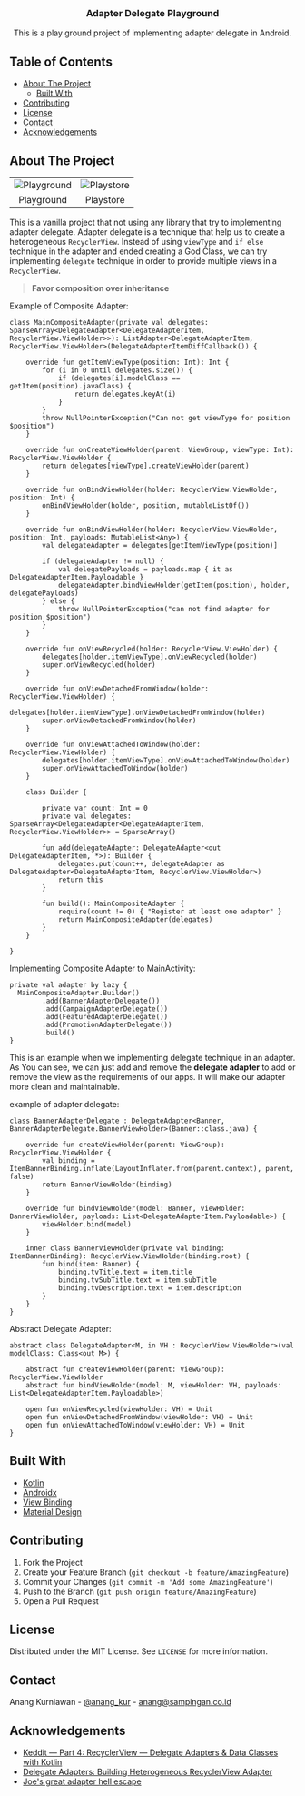 

<!--
*** Thanks for checking out this README Template. If you have a suggestion that would
*** make this better, please fork the repo and create a pull request or simply open
*** an issue with the tag "enhancement".
*** Thanks again! Now go create something AMAZING! :D
-->





<!-- PROJECT SHIELDS -->
<!--
*** I'm using markdown "reference style" links for readability.
*** Reference links are enclosed in brackets [ ] instead of parentheses ( ).
*** See the bottom of this document for the declaration of the reference variables
*** for contributors-url, forks-url, etc. This is an optional, concise syntax you may use.
*** https://www.markdownguide.org/basic-syntax/#reference-style-links
-->

<!-- PROJECT LOGO -->
<br />
<p align="center">
  <h3 align="center">Adapter Delegate Playground</h3>

  <p align="center">
    This is a play ground project of implementing adapter delegate in Android.
  </p>
</p>



<!-- TABLE OF CONTENTS -->
## Table of Contents

* [About The Project](#about-the-project)
  * [Built With](#built-with)
* [Contributing](#contributing)
* [License](#license)
* [Contact](#contact)
* [Acknowledgements](#acknowledgements)



<!-- ABOUT THE PROJECT -->
## About The Project

<table>
  <tr>
    <td><img src="app/src/main/res/drawable/ss_playground.png" alt="Playground"></td>
    <td><img src="app/src/main/res/drawable/ss_playstore.png" alt="Playstore"></td>
  </tr>
  <tr>
    <td align="center">Playground</td>
    <td align="center">Playstore</td>
  </tr>
 </table>

This is a vanilla project that not using any library that try to implementing adapter delegate.  Adapter delegate is a technique that help us to create a heterogeneous `RecyclerView`. Instead of using `viewType` and `if else` technique in the adapter and ended creating a God Class, we can try implementing `delegate` technique in order to provide multiple views in a `RecyclerView`. 

>**Favor composition over inheritance**

Example of Composite Adapter:

```
class MainCompositeAdapter(private val delegates: SparseArray<DelegateAdapter<DelegateAdapterItem, RecyclerView.ViewHolder>>): ListAdapter<DelegateAdapterItem, RecyclerView.ViewHolder>(DelegateAdapterItemDiffCallback()) {  
  
    override fun getItemViewType(position: Int): Int {  
        for (i in 0 until delegates.size()) {  
            if (delegates[i].modelClass == getItem(position).javaClass) {  
                return delegates.keyAt(i)  
            }  
        }  
        throw NullPointerException("Can not get viewType for position $position")  
    }  
  
    override fun onCreateViewHolder(parent: ViewGroup, viewType: Int): RecyclerView.ViewHolder {  
        return delegates[viewType].createViewHolder(parent)  
    }  
  
    override fun onBindViewHolder(holder: RecyclerView.ViewHolder, position: Int) {  
        onBindViewHolder(holder, position, mutableListOf())  
    }  
  
    override fun onBindViewHolder(holder: RecyclerView.ViewHolder, position: Int, payloads: MutableList<Any>) {  
        val delegateAdapter = delegates[getItemViewType(position)]  
  
        if (delegateAdapter != null) {  
            val delegatePayloads = payloads.map { it as DelegateAdapterItem.Payloadable }  
            delegateAdapter.bindViewHolder(getItem(position), holder, delegatePayloads)  
        } else {  
            throw NullPointerException("can not find adapter for position $position")  
        }  
    }  
  
    override fun onViewRecycled(holder: RecyclerView.ViewHolder) {  
        delegates[holder.itemViewType].onViewRecycled(holder)  
        super.onViewRecycled(holder)  
    }  
  
    override fun onViewDetachedFromWindow(holder: RecyclerView.ViewHolder) {  
        delegates[holder.itemViewType].onViewDetachedFromWindow(holder)  
        super.onViewDetachedFromWindow(holder)  
    }  
  
    override fun onViewAttachedToWindow(holder: RecyclerView.ViewHolder) {  
        delegates[holder.itemViewType].onViewAttachedToWindow(holder)  
        super.onViewAttachedToWindow(holder)  
    }  
  
    class Builder {  
  
        private var count: Int = 0  
        private val delegates: SparseArray<DelegateAdapter<DelegateAdapterItem, RecyclerView.ViewHolder>> = SparseArray()  
  
        fun add(delegateAdapter: DelegateAdapter<out DelegateAdapterItem, *>): Builder {  
            delegates.put(count++, delegateAdapter as DelegateAdapter<DelegateAdapterItem, RecyclerView.ViewHolder>)  
            return this  
        }  
  
        fun build(): MainCompositeAdapter {  
            require(count != 0) { "Register at least one adapter" }  
            return MainCompositeAdapter(delegates)  
        }  
    }  
  
}
```

Implementing Composite Adapter to MainActivity:
```
private val adapter by lazy {  
  MainCompositeAdapter.Builder()  
        .add(BannerAdapterDelegate())  
        .add(CampaignAdapterDelegate())  
        .add(FeaturedAdapterDelegate())  
        .add(PromotionAdapterDelegate())  
        .build()  
}
```

This is an example when we implementing delegate technique in an adapter. As You can see, we can just add and remove the **delegate adapter** to add or remove the view as the requirements of our apps. It will make our adapter more clean and maintainable.

example of adapter delegate:

```
class BannerAdapterDelegate : DelegateAdapter<Banner, BannerAdapterDelegate.BannerViewHolder>(Banner::class.java) {  
  
    override fun createViewHolder(parent: ViewGroup): RecyclerView.ViewHolder {  
        val binding = ItemBannerBinding.inflate(LayoutInflater.from(parent.context), parent, false)  
        return BannerViewHolder(binding)  
    }  
  
    override fun bindViewHolder(model: Banner, viewHolder: BannerViewHolder, payloads: List<DelegateAdapterItem.Payloadable>) {  
        viewHolder.bind(model)  
    }  
  
    inner class BannerViewHolder(private val binding: ItemBannerBinding): RecyclerView.ViewHolder(binding.root) {  
        fun bind(item: Banner) {  
            binding.tvTitle.text = item.title  
            binding.tvSubTitle.text = item.subTitle  
            binding.tvDescription.text = item.description  
        }  
    }  
}
```
Abstract Delegate Adapter:
```
abstract class DelegateAdapter<M, in VH : RecyclerView.ViewHolder>(val modelClass: Class<out M>) {  
  
    abstract fun createViewHolder(parent: ViewGroup): RecyclerView.ViewHolder  
    abstract fun bindViewHolder(model: M, viewHolder: VH, payloads: List<DelegateAdapterItem.Payloadable>)  
  
    open fun onViewRecycled(viewHolder: VH) = Unit  
    open fun onViewDetachedFromWindow(viewHolder: VH) = Unit  
    open fun onViewAttachedToWindow(viewHolder: VH) = Unit  
}
```

## Built With
* [Kotlin](https://kotlinlang.org/)
* [Androidx](https://developer.android.com/jetpack/androidx)
* [View Binding](https://developer.android.com/topic/libraries/view-binding)
* [Material Design](https://material.io/design/)

<!-- CONTRIBUTING -->
## Contributing

1. Fork the Project
2. Create your Feature Branch (`git checkout -b feature/AmazingFeature`)
3. Commit your Changes (`git commit -m 'Add some AmazingFeature'`)
4. Push to the Branch (`git push origin feature/AmazingFeature`)
5. Open a Pull Request



<!-- LICENSE -->
## License

Distributed under the MIT License. See `LICENSE` for more information.



<!-- CONTACT -->
## Contact

Anang Kurniawan - [@anang_kur](https://twitter.com/anang_kur) - anang@sampingan.co.id



<!-- ACKNOWLEDGEMENTS -->
## Acknowledgements
* [Keddit — Part 4: RecyclerView — Delegate Adapters & Data Classes with Kotlin](https://android.jlelse.eu/keddit-part-4-recyclerview-delegate-adapters-data-classes-with-kotlin-9248f44327f7)
* [Delegate Adapters: Building Heterogeneous RecyclerView Adapter](https://medium.com/@seidalins/delegate-adapters-building-heterogeneous-recyclerviewadapter-877cb7d3c6c0)
* [Joe's great adapter hell escape](http://hannesdorfmann.com/android/adapter-delegates)

<!-- MARKDOWN LINKS & IMAGES -->
<!-- https://www.markdownguide.org/basic-syntax/#reference-style-links -->
[contributors-shield]: https://img.shields.io/github/contributors/othneildrew/Best-README-Template.svg?style=flat-square
[contributors-url]: https://github.com/othneildrew/Best-README-Template/graphs/contributors
[forks-shield]: https://img.shields.io/github/forks/othneildrew/Best-README-Template.svg?style=flat-square
[forks-url]: https://github.com/othneildrew/Best-README-Template/network/members
[stars-shield]: https://img.shields.io/github/stars/othneildrew/Best-README-Template.svg?style=flat-square
[stars-url]: https://github.com/othneildrew/Best-README-Template/stargazers
[issues-shield]: https://img.shields.io/github/issues/othneildrew/Best-README-Template.svg?style=flat-square
[issues-url]: https://github.com/othneildrew/Best-README-Template/issues
[license-shield]: https://img.shields.io/github/license/othneildrew/Best-README-Template.svg?style=flat-square
[license-url]: https://github.com/othneildrew/Best-README-Template/blob/master/LICENSE.txt
[linkedin-shield]: https://img.shields.io/badge/-LinkedIn-black.svg?style=flat-square&logo=linkedin&colorB=555
[linkedin-url]: https://linkedin.com/in/othneildrew
